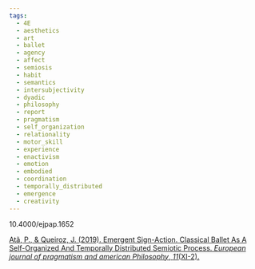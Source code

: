```yaml
---
tags:
  - 4E
  - aesthetics
  - art
  - ballet
  - agency
  - affect
  - semiosis
  - habit
  - semantics
  - intersubjectivity
  - dyadic
  - philosophy
  - report
  - pragmatism
  - self_organization
  - relationality
  - motor_skill
  - experience
  - enactivism
  - emotion
  - embodied
  - coordination
  - temporally_distributed
  - emergence
  - creativity
---
```

10.4000/ejpap.1652

[Atã, P., & Queiroz, J. (2019). Emergent Sign-Action. Classical Ballet As A Self-Organized And Temporally Distributed Semiotic Process. _European journal of pragmatism and american Philosophy_, _11_(XI-2).](https://journals.openedition.org/ejpap/1652)
